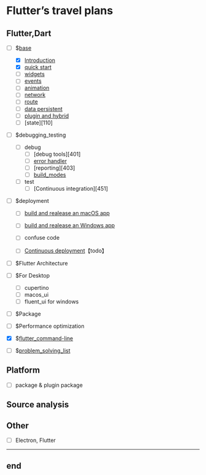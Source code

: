 # Flutter’s  travel plans

## Flutter,Dart

- [ ] $[base](/docs/base)
  - [x] [Introduction][101]
  - [x] [quick start][102]
  - [ ] [widgets][103]
  - [ ] [events][104]
  - [ ] [animation][105]
  - [ ] [network][106]
  - [ ] [route][107]
  - [ ] [data persistent][108]
  - [ ] [plugin and hybrid][109]
  - [ ] [state][110]

- [ ] $debugging_testing
  - [ ] debug
    - [ ] [debug tools][401]
    - [ ] [error handler][402]
    - [ ] [reporting][403]
    - [ ] [build_modes][404]
  - [ ] test
    - [ ] [Continuous integration][451]

- [ ] $deployment
  - [ ] [build and realease an macOS app][501]
  - [ ] [build and realease an Windows app][502]
  - [ ] confuse code
  - [ ] [Continuous deployment](https://docs.flutter.dev/deployment/cd)【todo】


- [ ] $Flutter Architecture

- [ ]  $For Desktop
	- [ ]  cupertino
	- [ ]  macos_ui
	- [ ]  fluent_ui for windows

- [ ] $Package

- [ ] $Performance optimization

- [x] $[flutter_command-line][301]

- [ ] $[problem_solving_list][201]


## Platform
- [  ] package & plugin package

## Source analysis


## Other
- [ ] Electron, Flutter

---
end
---


[101]: ./base/10_introduction
[102]: ./base/11_beginner
[103]: ./base/12_widgets
[104]: ./base/13_events
[105]: ./base/14_animation
[106]: ./base/15_network
[107]: ./base/16_route
[108]: ./base/17_data_persistent
[109]: ./base/18_plugin_and_hybird

[201]: ./problem_solving_list.md

[301]: ./flutter_command-line.md

[402]: ./debugging_testing/error_handler.md
[404]: ./debugging_testing/build_modes.md

[501]: ./deployment/build_and_realease_an_macOS_app.md
[502]: ./deployment/build_and_realeas_an_Windows_app.md